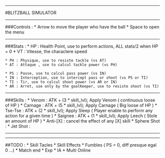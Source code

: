 

*************************
#BLITZBALL SIMULATOR 
*************************

###Controls : 
	* Arrow to move the player who have the ball
	* Space to open the menu
*************************
###Stats :
	* HP : Health Point, use to perform actions, ALL stats/2 when HP = 0
	* VT : Vitesse, the charactere speed
	
	* PH : Physique, use to resiste tackle (vs AT)
	* AT : Attaque , use to calcul tackle power (vs PH)
	
	* PS : Passe, use to calcul pass power (vs IN)
	* IN : Interception, use to intercept pass or shoot (vs PS or TI)
	* TI : Tir, use to calcul shoot power (vs AR or IN)
	* AR : Arret, use only by the goalKeeper, use to resiste shoot (vs TI)
*************************
###Skills : 
	* Venom : ATK + (3 * skill_lvl); Apply Venom ( continuous loose of HP )
	* Carnage : ATK + (5 * skill_lvl); Apply Carnage ( Big loose of HP )
	* Tse-Tse : ATK + (2 * skill_lvl); Apply Sleep ( Player enable to perform any action for a given time )
	* Saignee : ATK + (1 * skill_lvl); Apply Leech ( Stole an amount of HP )
	* Anti-[X] : cancel the effect of any [X] skill
	* Sphere Shot :
	* Jet Shot :

*************************
*************************
##TODO :
	* Skill Tacles
	* Skill Effects
	* Fumbles ( PS = 0, diff presque egal 0 ...)
	* Match end
	* Exp
	* IA
	* Multi Online